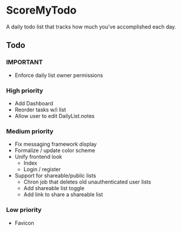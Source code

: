 # ScoreMyTodo

A daily todo list that tracks how much you've accomplished each day. 

## Todo
### **IMPORTANT**
- Enforce daily list owner permissions

### High priority
- Add Dashboard
- Reorder tasks w/i list
- Allow user to edit DailyList.notes

### Medium priority
- Fix messaging framework display
- Formalize / update color scheme
- Unify frontend look
  - Index
  - Login / register
- Support for shareable/public lists
  - Chron job that deletes old unauthenticated user lists
  - Add shareable list toggle
  - Add link to share a shareable list

### Low priority 
- Favicon
